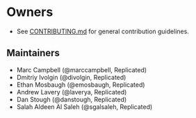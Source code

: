 # Owners

- See [CONTRIBUTING.md](CONTRIBUTING.md) for general contribution guidelines.

## Maintainers

- Marc Campbell (@marccampbell, Replicated)
- Dmitriy Ivolgin (@divolgin, Replicated)
- Ethan Mosbaugh (@emosbaugh, Replicated)
- Andrew Lavery (@laverya, Replicated)
- Dan Stough (@danstough, Replicated)
- Salah Aldeen Al Saleh (@sgalsaleh, Replicated)
